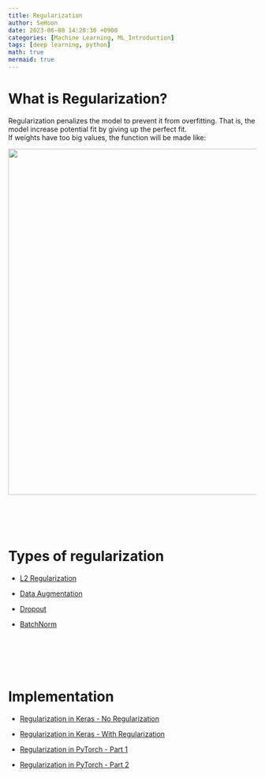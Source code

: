 ```yaml
---
title: Regularization
author: SeHoon
date: 2023-06-08 14:20:30 +0900
categories: [Machine Learning, ML_Introduction]
tags: [deep learning, python]
math: true
mermaid: true
---
```


# What is Regularization?
Regularization penalizes the model to prevent it from overfitting. That is, the model increase potential fit by giving up the perfect fit.<br>
If weights have too big values, the function will be made like:
<center>
<img src="https://github.com/csh970605/csh970605.github.io/assets/28240052/59b147a9-a34e-4e97-accc-b8d13401fea9" width=700>
</center>
<br><br>
<br><br>

# Types of regularization

+ [L2 Regularization](https://csh970605.github.io/posts/L2_Regularization/)

+ [Data Augmentation](https://csh970605.github.io/posts/Data_Augmentation/)

+ [Dropout](https://csh970605.github.io/posts/Dropout/)

+ [BatchNorm](https://csh970605.github.io/posts/BatchNorm/)

<br><br>
<br><br>

# Implementation

+ [Regularization in Keras - No Regularization](https://github.com/csh970605/Modern_Computer_Vision/blob/main/Deep%20Learning%20CV/5.%20Keras%20-Fashion-MNIST%20Part%201%20-%20No%20Regularization.ipynb)<br>

+ [Regularization in Keras - With Regularization](https://github.com/csh970605/Modern_Computer_Vision/blob/main/Deep%20Learning%20CV/6.%20Keras%20-Fashion-MNIST%20Part%201%20-%20With%20Regularization.ipynb)<br>

+ [Regularization in PyTorch - Part 1](https://github.com/csh970605/Modern_Computer_Vision/blob/main/Deep%20Learning%20CV/7.%20PyTorch%20-%20Fashion-MNSIT%20Part%201%20-%20No%20Regularization.ipynb)<br>

+ [Regularization in PyTorch - Part 2](https://github.com/csh970605/Modern_Computer_Vision/blob/main/Deep%20Learning%20CV/8.%20PyTorch%20-%20Fashion-MNSIT%20Part%202%20-%20With%20Regularization.ipynb.ipynb)<br>
